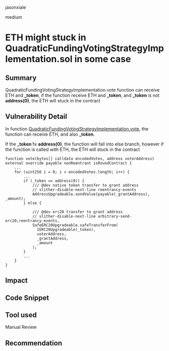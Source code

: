 jasonxiale

medium

# ETH might stuck in QuadraticFundingVotingStrategyImplementation.sol in some case

## Summary
QuadraticFundingVotingStrategyImplementation.vote function can receive ETH and **_token**, if the function receive ETH and **_token**, and **_token** is not **address(0)**, the ETH will stuck in the contract

## Vulnerability Detail
In function [QuadraticFundingVotingStrategyImplementation.vote](https://github.com/sherlock-audit/2023-03-Gitcoin/blob/main/contracts/contracts/votingStrategy/QuadraticFundingStrategy/QuadraticFundingVotingStrategyImplementation.sol#L55-L103), the function can receive ETH, and also **_token**.

If the **_token != address(0)**, the function will fall into else branch, however if the function is called with ETH, the ETH will stuck in the contract

    function vote(bytes[] calldata encodedVotes, address voterAddress) external override payable nonReentrant isRoundContract {
        ...
        for (uint256 i = 0; i < encodedVotes.length; i++) {
            ...
            if (_token == address(0)) {
                /// @dev native token transfer to grant address
                // slither-disable-next-line reentrancy-events
                AddressUpgradeable.sendValue(payable(_grantAddress), _amount);
            } else {
      
                /// @dev erc20 transfer to grant address
                // slither-disable-next-line arbitrary-send-erc20,reentrancy-events,
                SafeERC20Upgradeable.safeTransferFrom(
                  IERC20Upgradeable(_token),
                  voterAddress,
                  _grantAddress,
                  _amount
                );
            }  
            ...
        }
    }

## Impact

## Code Snippet

## Tool used

Manual Review

## Recommendation
